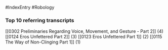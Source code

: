 #IndexEntry #Robology

### Top 10 referring transcripts
[[0302 Preliminaries Regarding Voice, Movement, and Gesture - Part 2]] (4)
[[0124 Eros Unfettered Part 2]] (3)
[[0123 Eros Unfettered Part 1]] (2)
[[0115 The Way of Non-Clinging Part 1]] (1)

